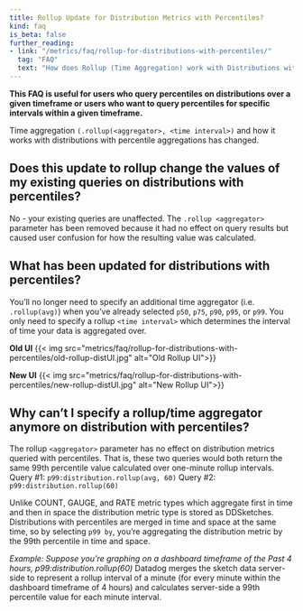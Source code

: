 ```yaml
---
title: Rollup Update for Distribution Metrics with Percentiles?
kind: faq
is_beta: false
further_reading:
- link: "/metrics/faq/rollup-for-distributions-with-percentiles/"
  tag: "FAQ"
  text: "How does Rollup (Time Aggregation) work with Distributions with Percentiles?"
---
```

**This FAQ is useful for users who query percentiles on distributions over a given timeframe or users who want to query percentiles for specific intervals within a given timeframe.**

Time aggregation `(.rollup(<aggregator>, <time interval>)` and how it works with distributions with percentile aggregations has changed.

## Does this update to rollup change the values of my existing queries on distributions with percentiles? 
No - your existing queries are unaffected. The `.rollup <aggregator>` parameter has been removed because it had no effect on query results but caused user confusion for how the resulting value was calculated. 

## What has been updated for distributions with percentiles?
You’ll no longer need to specify an additional time aggregator (i.e. `.rollup(avg)`) when you’ve already selected `p50`, `p75`, `p90`, `p95`, or `p99`. You only need to specify a rollup `<time interval>` which determines the interval of time your data is aggregated over. 

**Old UI**
{{< img src="metrics/faq/rollup-for-distributions-with-percentiles/old-rollup-distUI.jpg" alt="Old Rollup UI">}}

**New UI**
{{< img src="metrics/faq/rollup-for-distributions-with-percentiles/new-rollup-distUI.jpg" alt="New Rollup UI">}}

## Why can’t I specify a rollup/time aggregator anymore on distribution with  percentiles?
The rollup `<aggregator>` parameter has no effect on distribution metrics queried with percentiles. That is, these two queries would both return the same 99th percentile value calculated over one-minute rollup intervals. 
Query #1: `p99:distribution.rollup(avg, 60)`
Query #2: `p99:distribution.rollup(60)`

Unlike COUNT, GAUGE, and RATE metric types which aggregate first in time and then in space the distribution metric type is stored as DDSketches. Distributions with percentiles are merged in time and space at the same time, so by selecting `p99 by`, you’re aggregating the distribution metric by the 99th percentile in time and space.

_Example: Suppose you’re graphing on a dashboard timeframe of the Past 4 hours, p99:distribution.rollup(60)_
Datadog merges the sketch data server-side to represent a rollup interval of a minute (for every minute within the dashboard timeframe of 4 hours) and calculates server-side a 99th percentile value for each minute interval.
